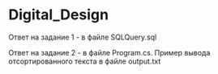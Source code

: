 # Digital_Design
Ответ на задание 1 - в файле SQLQuery.sql

Ответ на задание 2 - в файле Program.cs. Пример вывода отсортированного текста в файле output.txt
